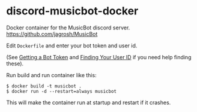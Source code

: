 # discord-musicbot-docker

Docker container for the MusicBot discord server. https://github.com/jagrosh/MusicBot

Edit `Dockerfile` and enter your bot token and user id.

(See [Getting a Bot Token](https://github.com/jagrosh/MusicBot/wiki/Getting-a-Bot-Token) and [Finding Your User ID](https://github.com/jagrosh/MusicBot/wiki/Finding-Your-User-ID) if you need help finding these).

Run build and run container like this:

```
$ docker build -t musicbot .
$ docker run -d --restart=always musicbot
```

This will make the container run at startup and restart if it crashes.

